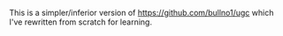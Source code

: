
This is a simpler/inferior version of https://github.com/bullno1/ugc which I've rewritten from scratch for learning.

